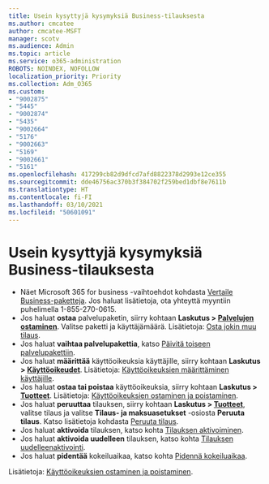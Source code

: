 ```yaml
---
title: Usein kysyttyjä kysymyksiä Business-tilauksesta
ms.author: cmcatee
author: cmcatee-MSFT
manager: scotv
ms.audience: Admin
ms.topic: article
ms.service: o365-administration
ROBOTS: NOINDEX, NOFOLLOW
localization_priority: Priority
ms.collection: Adm_O365
ms.custom:
- "9002875"
- "5445"
- "9002874"
- "5435"
- "9002664"
- "5176"
- "9002663"
- "5169"
- "9002661"
- "5161"
ms.openlocfilehash: 417299cb82d9dfcd7afd8822378d2993e12ce355
ms.sourcegitcommit: dde46756ac370b3f384702f259bed1dbf8e7611b
ms.translationtype: HT
ms.contentlocale: fi-FI
ms.lasthandoff: 03/10/2021
ms.locfileid: "50601091"
---
```

# <a name="business-subscription-faq"></a>Usein kysyttyjä kysymyksiä Business-tilauksesta

- Näet Microsoft 365 for business -vaihtoehdot kohdasta [Vertaile Business-paketteja](https://www.microsoft.com/microsoft-365/compare-all-microsoft-365-products?&activetab=tab:primaryr2). Jos haluat lisätietoja, ota yhteyttä myyntiin puhelimella 1-855-270-0615.
- Jos haluat **ostaa** palvelupaketin, siirry kohtaan **Laskutus > [ Palvelujen ostaminen](https://go.microsoft.com/fwlink/p/?linkid=868433)**. Valitse paketti ja käyttäjämäärä. Lisätietoja: [Osta jokin muu tilaus](https://docs.microsoft.com/microsoft-365/commerce/try-or-buy-microsoft-365#buy-a-different-subscription).
- Jos haluat **vaihtaa palvelupakettia**, katso [Päivitä toiseen palvelupakettiin](https://docs.microsoft.com/microsoft-365/commerce/subscriptions/upgrade-to-different-plan).
- Jos haluat **määrittää** käyttöoikeuksia käyttäjille, siirry kohtaan **Laskutus > [Käyttöoikeudet](https://go.microsoft.com/fwlink/p/?linkid=842264)**. Lisätietoja: [Käyttöoikeuksien määrittäminen käyttäjille](https://docs.microsoft.com/microsoft-365/admin/manage/assign-licenses-to-users).
- Jos haluat **ostaa tai poistaa** käyttöoikeuksia, siirry kohtaan **Laskutus > [Tuotteet](https://go.microsoft.com/fwlink/p/?linkid=842054)**. Lisätietoja: [Käyttöoikeuksien ostaminen ja poistaminen](https://docs.microsoft.com/microsoft-365/commerce/licenses/buy-licenses).
- Jos haluat **peruuttaa** tilauksen, siirry kohtaan **Laskutus > [Tuotteet](https://go.microsoft.com/fwlink/p/?linkid=842054)**, valitse tilaus ja valitse **Tilaus- ja maksuasetukset** -osiosta **Peruuta tilaus**. Katso lisätietoja kohdasta [Peruuta tilaus](https://docs.microsoft.com/microsoft-365/commerce/subscriptions/cancel-your-subscription).
- Jos haluat **aktivoida** tilauksen, katso kohta [Tilauksen aktivoiminen](https://docs.microsoft.com/alchemyinsights/activate-your-office-365-subscription).
- Jos haluat **aktivoida uudelleen** tilauksen, katso kohta [Tilauksen uudelleenaktivointi](https://docs.microsoft.com/alchemyinsights/reactivate-your-subscription).
- Jos haluat **pidentää** kokeiluaikaa, katso kohta [Pidennä kokeiluaikaa](https://docs.microsoft.com/microsoft-365/commerce/extend-your-trial).

Lisätietoja: [Käyttöoikeuksien ostaminen ja poistaminen](https://docs.microsoft.com/microsoft-365/commerce/licenses/buy-licenses).